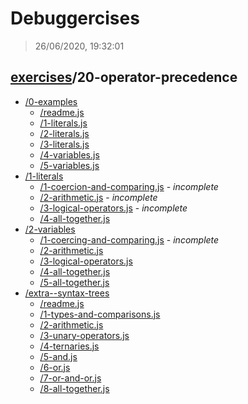 # Debuggercises 

> 26/06/2020, 19:32:01 

## [exercises](../README.md)/20-operator-precedence 

- [/0-examples](./0-examples/README.md)
  - [/readme.js](./0-examples/README.md#readmejs)  
  - [/1-literals.js](./0-examples/README.md#1-literalsjs)  
  - [/2-literals.js](./0-examples/README.md#2-literalsjs)  
  - [/3-literals.js](./0-examples/README.md#3-literalsjs)  
  - [/4-variables.js](./0-examples/README.md#4-variablesjs)  
  - [/5-variables.js](./0-examples/README.md#5-variablesjs)  
- [/1-literals](./1-literals/README.md)
  - [/1-coercion-and-comparing.js](./1-literals/README.md#1-coercion-and-comparingjs) - _incomplete_ 
  - [/2-arithmetic.js](./1-literals/README.md#2-arithmeticjs) - _incomplete_ 
  - [/3-logical-operators.js](./1-literals/README.md#3-logical-operatorsjs) - _incomplete_ 
  - [/4-all-together.js](./1-literals/README.md#4-all-togetherjs)  
- [/2-variables](./2-variables/README.md)
  - [/1-coercing-and-comparing.js](./2-variables/README.md#1-coercing-and-comparingjs) - _incomplete_ 
  - [/2-arithmetic.js](./2-variables/README.md#2-arithmeticjs)  
  - [/3-logical-operators.js](./2-variables/README.md#3-logical-operatorsjs)  
  - [/4-all-together.js](./2-variables/README.md#4-all-togetherjs)  
  - [/5-all-together.js](./2-variables/README.md#5-all-togetherjs)  
- [/extra--syntax-trees](./extra--syntax-trees/README.md)
  - [/readme.js](./extra--syntax-trees/README.md#readmejs)  
  - [/1-types-and-comparisons.js](./extra--syntax-trees/README.md#1-types-and-comparisonsjs)  
  - [/2-arithmetic.js](./extra--syntax-trees/README.md#2-arithmeticjs)  
  - [/3-unary-operators.js](./extra--syntax-trees/README.md#3-unary-operatorsjs)  
  - [/4-ternaries.js](./extra--syntax-trees/README.md#4-ternariesjs)  
  - [/5-and.js](./extra--syntax-trees/README.md#5-andjs)  
  - [/6-or.js](./extra--syntax-trees/README.md#6-orjs)  
  - [/7-or-and-or.js](./extra--syntax-trees/README.md#7-or-and-orjs)  
  - [/8-all-together.js](./extra--syntax-trees/README.md#8-all-togetherjs)  
